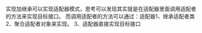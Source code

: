 实现加继承可以实现适配器模式，思考可以发现其实就是在适配器里面调用适配者的方法来实现目标接口。 而调用适配者的方法可以通过：适配器1、继承适配者类 2、聚合适配者对象来实现。 3、适配器直接实现目标接口
